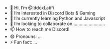 - 👋 Hi, I’m @IddoxLatifi
- 👀 I’m interested in Discord Bots & Gaming
- 🌱 I’m currently learning Python and Javascript
- 💞️ I’m looking to collaborate on..........................
- 📫 How to reach me Discord!
- 😄 Pronouns: ...
- ⚡ Fun fact: ...

<!---
IddoxLatifi/IddoxLatifi is a ✨ special ✨ repository because its `README.md` (this file) appears on your GitHub profile.
You can click the Preview link to take a look at your changes.
--->
